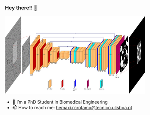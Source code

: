 ### Hey there!! 👋


<img src="https://github.com/HemaxiN/HemaxiN/blob/main/dlmi.gif" width="450" height="250"/>

- 🔭 I’m a PhD Student in Biomedical Engineering
- 📫 How to reach me: hemaxi.narotamo@tecnico.ulisboa.pt 

<!--
**HemaxiN/HemaxiN** is a ✨ _special_ ✨ repository because its `README.md` (this file) appears on your GitHub profile.

Here are some ideas to get you started:

- 🔭 I’m currently working on ...
- 🌱 I’m currently learning ...
- 👯 I’m looking to collaborate on ...
- 🤔 I’m looking for help with ...
- 💬 Ask me about ...
- 📫 How to reach me: ...
- 😄 Pronouns: ...
- ⚡ Fun fact: ...
-->
